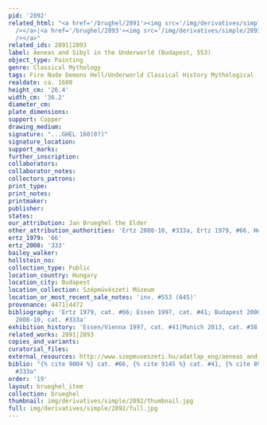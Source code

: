 ```yaml
---
pid: '2892'
related_html: "<a href='/brughel/2891'><img src='/img/derivatives/simple/2891/thumbnail.jpg'
  /></a>|<a href='/brughel/2893'><img src='/img/derivatives/simple/2893/thumbnail.jpg'
  /></a>"
related_ids: 2891|2893
label: Aeneas and Sibyl in the Underworld (Budapest, 553)
object_type: Painting
genre: Classical Mythology
tags: Fire Nude Demons Hell/Underworld Classical History Mythological
realdate: ca. 1600
height_cm: '26.4'
width_cm: '36.2'
diameter_cm: 
plate_dimensions: 
support: Copper
drawing_medium: 
signature: "...GHEL 160(0?)"
signature_location: 
support_marks: 
further_inscription: 
collaborators: 
collaborator_notes: 
collectors_patrons: 
print_type: 
print_notes: 
printmaker: 
publisher: 
states: 
our_attribution: Jan Brueghel the Elder
other_attribution_authorities: 'Ertz 2008-10, #333a, Ertz 1979, #66, Honig database'
ertz_1979: '66'
ertz_2008: '333'
bailey_walker: 
hollstein_no: 
collection_type: Public
location_country: Hungary
location_city: Budapest
location_collection: Szépmüvészeti Múzeum
location_or_most_recent_sale_notes: 'inv. #553 (645)'
provenance: 4471|4472
bibliography: 'Ertz 1979, cat. #66; Essen 1997, cat. #41; Budapest 2000, 29; Ertz
  2008-10, cat. #333a'
exhibition_history: 'Essen/Vienna 1997, cat. #41|Munich 2013, cat. #38'
related_works: 2891|2893
copies_and_variants: 
curatorial_files: 
external_resources: http://www.szepmuveszeti.hu/adatlap_eng/aeneas_and_sibyl_in_the_8585
biblio: "{% cite 9004 %} cat. #66, {% cite 9145 %} cat. #41, {% cite 8900 %} cat.
  #333a"
order: '19'
layout: brueghel_item
collection: brueghel
thumbnail: img/derivatives/simple/2892/thumbnail.jpg
full: img/derivatives/simple/2892/full.jpg
---
```

